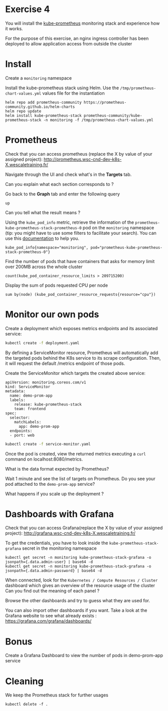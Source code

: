# Exercise 4

You will install the [kube-prometheus](https://github.com/prometheus-operator/kube-prometheus) monitoring stack and experience how it works.

For the purpose of this exercise, an nginx ingress controller has been deployed to allow application access from outside the cluster

# Install

Create a `monitoring` namespace

Install the kube-prometheus stack using Helm. Use the `/tmp/prometheus-chart-values.yml` values file for the instantiation
```
helm repo add prometheus-community https://prometheus-community.github.io/helm-charts
helm repo update
helm install kube-prometheus-stack prometheus-community/kube-prometheus-stack -n monitoring -f /tmp/prometheus-chart-values.yml
```


# Prometheus

Check that you can access prometheus (replace the X by value of your assigned project): http://prometheus.wsc-cnd-dev-k8s-X.wescaletraining.fr/

Navigate through the UI and check what's in the **Targets** tab.

Can you explain what each section corresponds to ?

Go back to the **Graph** tab and enter the following query
```
up
```
Can you tell what the result means ?


Using the `kube_pod_info` metric, retrieve the information of the `prometheus-kube-prometheus-stack-prometheus-0` pod on the `monitoring` namespace (tip: you might have to use some filters to facilitate your search). You can use this [documentation](https://prometheus.io/docs/prometheus/latest/querying/basics/) to help you.


```
kube_pod_info{namespace="monitoring", pod="prometheus-kube-prometheus-stack-prometheus-0"}
```

Find the number of pods that have containers that asks for memory limit over 200MB across the whole cluster
```
count(kube_pod_container_resource_limits > 209715200)
```

Display the sum of pods requested CPU per node
```
sum by(node) (kube_pod_container_resource_requests{resource="cpu"})
```

# Monitor our own pods

Create a deployment which exposes metrics endpoints and its associated service:
```sh
kubectl create -f deployment.yaml
```

By defining a ServiceMonitor resource, Prometheus will automatically add the targeted pods behind the K8s service to its scrape configuration. Then, it will request the default /metrics endpoint of those pods.

Create the ServiceMonitor which targets the created above service:
```
apiVersion: monitoring.coreos.com/v1
kind: ServiceMonitor
metadata:
  name: demo-prom-app
  labels:
    release: kube-prometheus-stack
    team: frontend
spec:
  selector:
    matchLabels:
      app: demo-prom-app
  endpoints:
  - port: web
```

```sh
kubectl create -f service-monitor.yaml
```

Once the pod is created, view the returned metrics executing a `curl` command on localhost:8080/metrics.

What is the data format expected by Prometheus?

Wait 1 minute and see the list of targets on Prometheus.
Do you see your pod attached to the `demo-prom-app` service?

What happens if you scale up the deployment ?



# Dashboards with Grafana

Check that you can access Grafana(replace the X by value of your assigned project): http://grafana.wsc-cnd-dev-k8s-X.wescaletraining.fr/

To get the credentials, you have to look inside the `kube-prometheus-stack-grafana` secret in the monitoring namespace
```
kubectl get secret -n monitoring kube-prometheus-stack-grafana -o jsonpath={.data.admin-user} | base64 -d
kubectl get secret -n monitoring kube-prometheus-stack-grafana -o jsonpath={.data.admin-password} | base64 -d
```

When connected, look for the `Kubernetes / Compute Resources / Cluster` dashboard which gives an overview of the resource usage of the cluster
Can you find out the meaning of each panel ?

Browse the other dashboards and try to guess what they are used for.

You can also import other dashboards if you want. Take a look at the Grafana website to see what already exists : https://grafana.com/grafana/dashboards/


# Bonus

Create a Grafana Dashboard to view the number of pods in demo-prom-app service

# Cleaning

We keep the Prometheus stack for further usages
```
kubectl delete -f .
```

